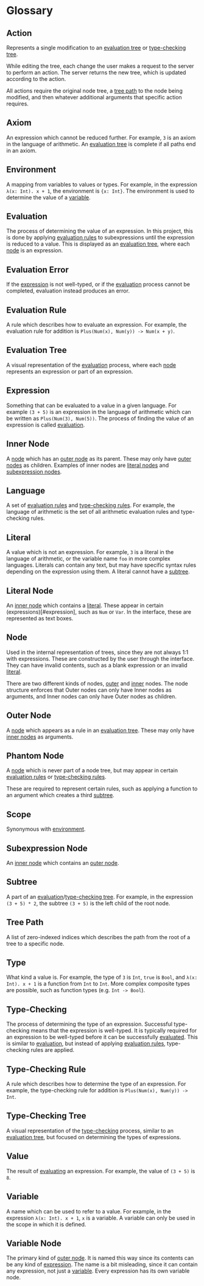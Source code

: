 # Glossary

## Action

Represents a single modification to an [evaluation tree](#evaluation-tree) or [type-checking tree](#type-checking-tree).

While editing the tree, each change the user makes a request to the server to perform an action.
The server returns the new tree, which is updated according to the action.

All actions require the original node tree, a [tree path](#tree-path) to the node being modified,
and then whatever additional arguments that specific action requires.

## Axiom

An expression which cannot be reduced further.
For example, `3` is an axiom in the language of arithmetic.
An [evaluation tree](#evaluation-tree) is complete if all paths end in an axiom.

## Environment

A mapping from variables to values or types.
For example, in the expression `λ(x: Int). x + 1`, the environment is `{x: Int}`.
The environment is used to determine the value of a [variable](#variable).

## Evaluation

The process of determining the value of an expression.
In this project, this is done by applying [evaluation rules](#evaluation-rule) to subexpressions until the expression is
reduced to a value.
This is displayed as an [evaluation tree](#evaluation-tree), where each [node](#node) is an expression.

## Evaluation Error

If the [expression](#expression) is not well-typed, or if the [evaluation](#evaluation) process cannot be completed,
evaluation instead produces an error.

## Evaluation Rule

A rule which describes how to evaluate an expression.
For example, the evaluation rule for addition is `Plus(Num(x), Num(y)) -> Num(x + y)`.

## Evaluation Tree

A visual representation of the [evaluation](#evaluation) process, where each [node](#node) represents an expression or
part of an expression.

## Expression

Something that can be evaluated to a value in a given language.
For example `(3 + 5)` is an expression in the language of arithmetic which can be written as `Plus(Num(3), Num(5))`.
The process of finding the value of an expression is called [evaluation](#evaluation).

## Inner Node

A [node](#node) which has an [outer node](#outer-node) as its parent.
These may only have [outer nodes](#outer-node) as children.
Examples of inner nodes are [literal nodes](#literal-node) and [subexpression nodes](#subexpression-node).

## Language

A set of [evaluation rules](#evaluation-rule) and [type-checking rules](#type-checking-rule).
For example, the language of arithmetic is the set of all arithmetic evaluation rules and type-checking rules.

## Literal

A value which is not an expression.
For example, `3` is a literal in the language of arithmetic, or the variable name `foo` in more complex languages.
Literals can contain any text, but may have specific syntax rules depending on the expression using them.
A literal cannot have a [subtree](#subtree).

## Literal Node

An [inner node](#inner-node) which contains a [literal](#literal).
These appear in certain (expressions)[#expression], such as `Num` or `Var`.
In the interface, these are represented as text boxes.

## Node

Used in the internal representation of trees, since they are not always 1:1 with expressions.
These are constructed by the user through the interface.
They can have invalid contents, such as a blank expression or an invalid [literal](#literal).

There are two different kinds of nodes, [outer](#outer-node) and [inner](#inner-node) nodes.
The node structure enforces that Outer nodes can only have Inner nodes as arguments, and Inner nodes can only have Outer
nodes as children.

## Outer Node

A [node](#node) which appears as a rule in an [evaluation tree](#evaluation-tree).
These may only have [inner nodes](#inner-node) as arguments.

## Phantom Node

A [node](#node) which is never part of a node tree, but may appear in certain [evaluation rules](#evaluation-rule)
or [type-checking rules](#type-checking-rule).

These are required to represent certain rules, such as applying a function to an argument which creates a
third [subtree](#subtree).

## Scope

Synonymous with [environment](#environment).

## Subexpression Node

An [inner node](#inner-node) which contains an [outer node](#outer-node).

## Subtree

A part of an [evaluation](#evaluation)/[type-checking tree](#type-checking-tree).
For example, in the expression `(3 + 5) * 2`, the subtree `(3 + 5)` is the left child of the root node.

## Tree Path

A list of zero-indexed indices which describes the path from the root of a tree to a specific node.

## Type

What kind a value is.
For example, the type of `3` is `Int`, `true` is `Bool`, and `λ(x: Int). x + 1` is a function from `Int` to `Int`.
More complex composite types are possible, such as function types (e.g. `Int -> Bool`).

## Type-Checking

The process of determining the type of an expression.
Successful type-checking means that the expression is well-typed.
It is typically required for an expression to be well-typed before it can be successfully [evaluated](#evaluation).
This is similar to [evaluation](#evaluation), but instead of applying [evaluation rules](#evaluation-rule),
type-checking rules are applied.

## Type-Checking Rule

A rule which describes how to determine the type of an expression.
For example, the type-checking rule for addition is `Plus(Num(x), Num(y)) -> Int`.

## Type-Checking Tree

A visual representation of the [type-checking](#type-checking) process, similar to
an [evaluation tree](#evaluation-tree), but focused on determining the types of expressions.

## Value

The result of [evaluating](#evaluation) an expression.
For example, the value of `(3 + 5)` is `8`.

## Variable

A name which can be used to refer to a value.
For example, in the expression `λ(x: Int). x + 1`, `x` is a variable.
A variable can only be used in the scope in which it is defined.

## Variable Node

The primary kind of [outer node](#outer-node).
It is named this way since its contents can be any kind of [expression](#expression).
The name is a bit misleading, since it can contain any expression, not just a [variable](#variable).
Every expression has its own variable node.
